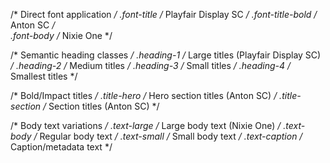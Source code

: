 /* Direct font application */
.font-title       /* Playfair Display SC */
.font-title-bold  /* Anton SC */  
.font-body        /* Nixie One */

/* Semantic heading classes */
.heading-1        /* Large titles (Playfair Display SC) */
.heading-2        /* Medium titles */
.heading-3        /* Small titles */
.heading-4        /* Smallest titles */

/* Bold/Impact titles */
.title-hero       /* Hero section titles (Anton SC) */
.title-section    /* Section titles (Anton SC) */

/* Body text variations */
.text-large       /* Large body text (Nixie One) */
.text-body        /* Regular body text */
.text-small       /* Small body text */
.text-caption     /* Caption/metadata text */